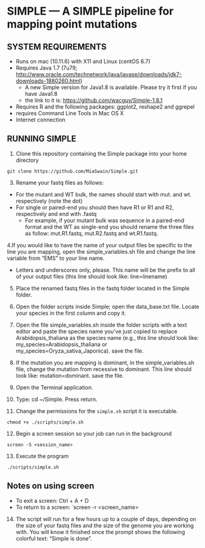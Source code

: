 # SIMPLE — A SIMPLE pipeline for mapping point mutations

## SYSTEM REQUIREMENTS
- Runs on mac (10.11.6) with X11 and Linux (centOS 6.7)
- Requires Java 1.7 (7u79; http://www.oracle.com/technetwork/java/javase/downloads/jdk7-downloads-1880260.html)
  - A new Simple version for Java1.8 is available. Please try it first if you have Java1.8
  - the link to it is: https://github.com/wacguy/Simple-1.8.1
- Requires R and the following packages: ggplot2, reshape2 and ggrepel
- requires Command Line Tools in Mac OS X
- Internet connection

## RUNNING SIMPLE

1. Clone this repository containing the Simple package into your home directory
```
git clone https://github.com/MiaSwain/Simple.git
```

3. Rename your fastq files as follows:
  - For the mutant and WT bulk, the names should start with mut. and wt. respectively (note the dot)
  - For single or paired-end you should then have R1 or R1 and R2, respectively and end with .fastq
    - For example, if your mutant bulk was sequence in a paired-end format and the WT as single-end you should rename the three files as follow: mut.R1.fastq, mut.R2.fastq and wt.R1.fastq.

4.If you would like to have the name of your output files be specific to the line you are mapping, open the simple_variables.sh file and change the line variable from “EMS” to your line name.
  - Letters and underscores only, please. This name will be the prefix to all of your output files (this line should look like: line=linename)

5. Place the renamed fastq files in the fastq folder located in the Simple folder.

6. Open the folder scripts inside Simple; open the data_base.txt file. Locate your species in the first column and copy it. 

7. Open the file simple_variables.sh inside the folder scripts with a text editor and paste the species name you've just copied to replace Arabidopsis_thaliana as the species name (e.g., this line should look like: my_species=Arabidopsis_thaliana or my_species=Oryza_sativa_Japonica). save the file.

8. If the mutation you are mapping is dominant, in the simple_variables.sh file, change the mutation from recessive to dominant. This line should look like: mutation=dominant. save the file.

9. Open the Terminal application.

10. Type: cd ~/Simple. Press return.

11. Change the permissions for the `simple.sh` script it is executable.
```
chmod +x ./scripts/simple.sh
```

12. Begin a screen session so your job can run in the background
```
screen -S <session_name>
```

13. Execute the program
```
./scripts/simple.sh
```

## Notes on using screen
- To exit a screen: Ctrl + A + D
- To return to a screen: `screen -r <screen_name>

14. The script will run for a few hours up to a couple of days, depending on the size of your fastq files and the size of the genome you are working with. You will know it finished once the prompt shows the following colorful text: “Simple is done”.



